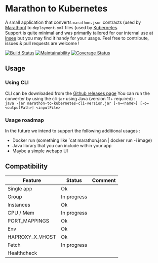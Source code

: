 # Marathon to Kubernetes

A small application that converts `marathon.json` contracts (used by [Marathon](https://github.com/mesosphere/marathon)) to `deployment.yml` files (used by [Kubernetes](https://kubernetes.io/).  
Support is quite minimal and was primarily tailored for our internal use at [Insee](https://insee.fr/) but you may find it handy for your usage. Feel free to contribute, issues & pull requests are welcome !

[![Build Status](https://travis-ci.org/inseefrlab/marathon-to-kubernetes.svg?branch=master)](https://travis-ci.org/inseefrlab/marathon-to-kubernetes) [![Maintainability](https://api.codeclimate.com/v1/badges/18c5a167cf83d3778bd9/maintainability)](https://codeclimate.com/github/InseeFrLab/marathon-to-kubernetes/maintainability) [![Coverage Status](https://coveralls.io/repos/github/InseeFrLab/marathon-to-kubernetes/badge.svg?branch=master)](https://coveralls.io/github/InseeFrLab/marathon-to-kubernetes?branch=master)

## Usage

### Using CLI

CLI can be downloaded from the [Github releases page](https://github.com/InseeFrLab/marathon-to-kubernetes/releases)
You can run the converter by using the cli `jar` using Java (version 11+ required) :  
`java -jar marathon-to-kubernetes-cli-version.jar [-n=<name>] [-o=<outputPath>] <inputFile>`

### Usage roadmap

In the future we intend to support the following additional usages :

- Docker run (something like `cat marathon.json | docker run -i image)
- Java library that you can include within your app
- Maybe a simple webapp UI

## Compatibility

| Feature         | Status      | Comment |
| --------------- | ----------- | ------- |
| Single app      | Ok          |         |
| Group           | In progress |         |
| Instances       | Ok          |         |
| CPU / Mem       | In progress |         |
| PORT_MAPPINGS   | Ok          |         |
| Env             | Ok          |         |
| HAPROXY_X_VHOST | Ok          |         |
| Fetch           | In progress |         |
| Healthcheck     |             |         |
